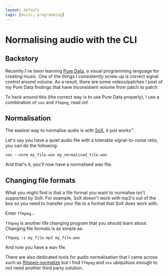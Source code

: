 ```yaml
---
layout: default
tags: [music, programming]
---
```


# Normalising audio with the CLI

## Backstory

Recently I've been learning [Pure Data](https://puredata.info/), a visual
programming language for creating music. One of the things I consistently screw
up is correct signal control around volume. As a result, there are some
videos/patches I post of my Pure Data findings that have inconsistent volume
from patch to patch.

To hack around this (the correct way is to use Pure Data properly), I use a
combination of `sox` and `ffmpeg`, read on!

## Normalisation

The easiest way to normalise audio is with [SoX](http://sox.sourceforge.net/),
it just works™.

Let's say you have a quiet audio file with a tolerable signal-to-noise ratio,
you can do the following:

```
sox --norm my_file.wav my_normalised_file.wav
```

And that's it, you'll now have a normalised wav file.

## Changing file formats

What you might find is that a file format you want to normalise isn't
supported by SoX.  For example, SoX doesn't work with mp3's out of the box so
you need to transfer your file to a format that SoX does work with.

Enter `ffmpeg`...

`ffmpeg` is another life changing program that you should learn about. Changing
file formats is as simple as:

``` 
ffmpeg -i my_file.mp3 my_file.wav 
```

And now you have a wav file.

There are also dedicated tools for audio normalisation that I came across such
as [ffmpeg-normalize](https://github.com/slhck/ffmpeg-normalize) but I find
`ffmpeg` and `sox` ubiquitous enough to not need another third party solution.

